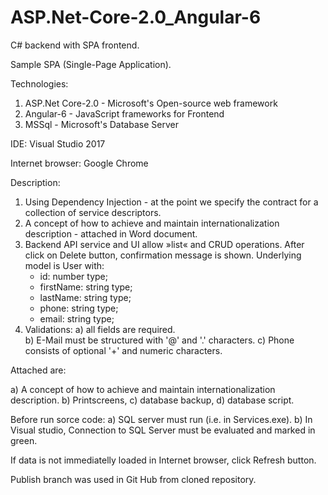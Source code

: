 # ASP.Net-Core-2.0_Angular-6
C# backend with SPA frontend.

Sample SPA (Single-Page Application).

Technologies:
1. ASP.Net Core-2.0 - Microsoft's Open-source web framework
2. Angular-6 - JavaScript frameworks for Frontend
3. MSSql - Microsoft's Database Server

IDE: Visual Studio 2017

Internet browser: Google Chrome 

Description:
1. Using Dependency Injection - at the point we specify the contract for a collection of service descriptors.
2. A concept of how to achieve and maintain internationalization description - attached in Word document.
3. Backend API service and UI allow »list« and CRUD operations. After click on Delete button, confirmation message is
   shown. Underlying model is User with: 
     - id: number type;
     - firstName: string type; 
     - lastName: string type; 
     - phone: string type;    
     - email: string type;
4. Validations: 
    a) all fields are required.    
    b) E-Mail must be structured with '@' and '.' characters.
    c) Phone consists of optional '+' and numeric characters. 

Attached are:

a) A concept of how to achieve and maintain internationalization description. 
b) Printscreens,
c) database backup, 
d) database script.

Before run sorce code:
a) SQL server must run (i.e. in Services.exe). 
b) In Visual studio, Connection to SQL Server must be evaluated and marked in green.

If data is not immediatelly loaded in Internet browser, click Refresh button.

Publish branch was used in Git Hub from cloned repository.
